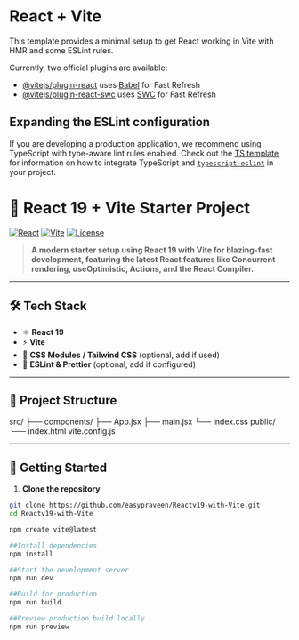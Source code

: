 # React + Vite

This template provides a minimal setup to get React working in Vite with HMR and some ESLint rules.

Currently, two official plugins are available:

- [@vitejs/plugin-react](https://github.com/vitejs/vite-plugin-react/blob/main/packages/plugin-react) uses [Babel](https://babeljs.io/) for Fast Refresh
- [@vitejs/plugin-react-swc](https://github.com/vitejs/vite-plugin-react/blob/main/packages/plugin-react-swc) uses [SWC](https://swc.rs/) for Fast Refresh

## Expanding the ESLint configuration

If you are developing a production application, we recommend using TypeScript with type-aware lint rules enabled. Check out the [TS template](https://github.com/vitejs/vite/tree/main/packages/create-vite/template-react-ts) for information on how to integrate TypeScript and [`typescript-eslint`](https://typescript-eslint.io) in your project.

# 🚀 React 19 + Vite Starter Project

[![React](https://img.shields.io/badge/React-19-blue?logo=react)](https://react.dev/)
[![Vite](https://img.shields.io/badge/Vite-5.2-purple?logo=vite)](https://vitejs.dev/)
[![License](https://img.shields.io/badge/license-MIT-green.svg)](LICENSE)

> **A modern starter setup using React 19 with Vite for blazing-fast development, featuring the latest React features like Concurrent rendering, useOptimistic, Actions, and the React Compiler.**

---

## 🛠 **Tech Stack**

- ⚛️ **React 19**
- ⚡ **Vite**
- 💅 **CSS Modules / Tailwind CSS** (optional, add if used)
- 📝 **ESLint & Prettier** (optional, add if configured)

---

## 📂 **Project Structure**

src/
├── components/
├── App.jsx
├── main.jsx
└── index.css
public/
└── index.html
vite.config.js


---

## 🚀 **Getting Started**

1. **Clone the repository**

```bash
git clone https://github.com/easypraveen/Reactv19-with-Vite.git
cd Reactv19-with-Vite

npm create vite@latest

##Install dependencies
npm install

##Start the development server
npm run dev

##Build for production
npm run build

##Preview production build locally
npm run preview


